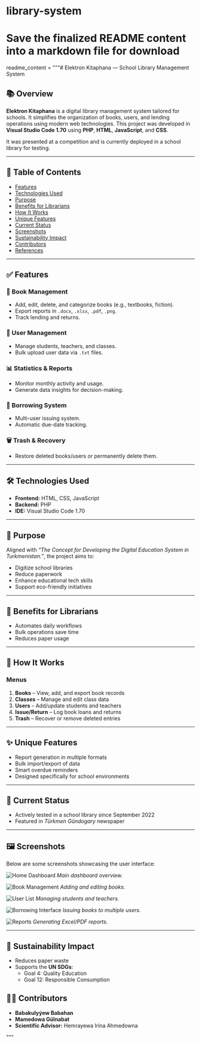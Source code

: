 # library-system
# Save the finalized README content into a markdown file for download
readme_content = """# Elektron Kitaphana — School Library Management System

## 📚 Overview
**Elektron Kitaphana** is a digital library management system tailored for schools. It simplifies the organization of books, users, and lending operations using modern web technologies. This project was developed in **Visual Studio Code 1.70** using **PHP**, **HTML**, **JavaScript**, and **CSS**.

It was presented at a competition and is currently deployed in a school library for testing.

---

## 📂 Table of Contents
- [Features](#features)
- [Technologies Used](#technologies-used)
- [Purpose](#purpose)
- [Benefits for Librarians](#benefits-for-librarians)
- [How It Works](#how-it-works)
- [Unique Features](#unique-features)
- [Current Status](#current-status)
- [Screenshots](#screenshots)
- [Sustainability Impact](#sustainability-impact)
- [Contributors](#contributors)
- [References](#references)

---

## ✅ Features

### 📖 Book Management
- Add, edit, delete, and categorize books (e.g., textbooks, fiction).
- Export reports in `.docx`, `.xlsx`, `.pdf`, `.png`.
- Track lending and returns.

### 👥 User Management
- Manage students, teachers, and classes.
- Bulk upload user data via `.txt` files.

### 📊 Statistics & Reports
- Monitor monthly activity and usage.
- Generate data insights for decision-making.

### 🔁 Borrowing System
- Multi-user issuing system.
- Automatic due-date tracking.

### 🗑 Trash & Recovery
- Restore deleted books/users or permanently delete them.

---

## 🛠 Technologies Used
- **Frontend:** HTML, CSS, JavaScript
- **Backend:** PHP
- **IDE:** Visual Studio Code 1.70

---

## 🎯 Purpose
Aligned with *“The Concept for Developing the Digital Education System in Turkmenistan.”*, the project aims to:
- Digitize school libraries
- Reduce paperwork
- Enhance educational tech skills
- Support eco-friendly initiatives

---

## 💼 Benefits for Librarians
- Automates daily workflows
- Bulk operations save time
- Reduces paper usage

---

## 🧭 How It Works

### Menus
1. **Books** – View, add, and export book records
2. **Classes** – Manage and edit class data
3. **Users** – Add/update students and teachers
4. **Issue/Return** – Log book loans and returns
5. **Trash** – Recover or remove deleted entries

---

## ✨ Unique Features
- Report generation in multiple formats
- Bulk import/export of data
- Smart overdue reminders
- Designed specifically for school environments

---

## 🚀 Current Status
- Actively tested in a school library since September 2022
- Featured in *Türkmen Gündogary* newspaper

---

## 🖼 Screenshots

Below are some screenshots showcasing the user interface:

![Home Dashboard](images/image_1.png)
*Main dashboard overview.*

![Book Management](images/image_3.png)
*Adding and editing books.*

![User List](images/image_8.png)
*Managing students and teachers.*

![Borrowing Interface](images/image_13.png)
*Issuing books to multiple users.*

![Reports](images/image_18.png)
*Generating Excel/PDF reports.*

---

## 🌱 Sustainability Impact
- Reduces paper waste
- Supports the **UN SDGs**:
  - Goal 4: Quality Education
  - Goal 12: Responsible Consumption

## 👨‍💻 Contributors
- **Babakulyýew Babahan**
- **Mamedowa Gülnabat**
- **Scientific Advisor:** Hemrayewa Irina Ahmedowna

"""
